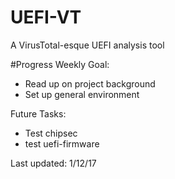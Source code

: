 # UEFI-VT
A VirusTotal-esque UEFI analysis tool

#Progress
Weekly Goal:
- Read up on project background
- Set up general environment

Future Tasks:
- Test chipsec
- test uefi-firmware

Last updated: 1/12/17